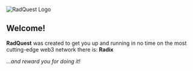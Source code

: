 ![RadQuest Logo](/quests-images/key/1-KeyImage_RadQuestLogo.webp)

## Welcome!

**RadQuest** was created to get you up and running in no time on the most cutting-edge web3 network there is: **Radix**

_…and reward you for doing it!_
